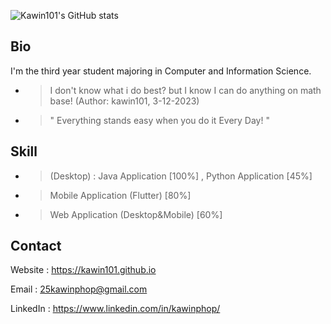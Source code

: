 ![Kawin101's GitHub stats](https://github-readme-stats.vercel.app/api?username=kawin101&show_icons=true&bg_color=00000000)

## Bio
I'm the third year student majoring in Computer and Information Science. 
* > I don't know what i do best? but I know I can do anything on math base! (Author: kawin101, 3-12-2023)
* > " Everything stands easy when you do it Every Day! "

## Skill
* > (Desktop) : Java Application [100%] , Python Application [45%]
* > Mobile Application (Flutter) [80%]
* > Web Application (Desktop&Mobile) [60%] 

## Contact

Website : https://kawin101.github.io

Email : 25kawinphop@gmail.com

LinkedIn : https://www.linkedin.com/in/kawinphop/
